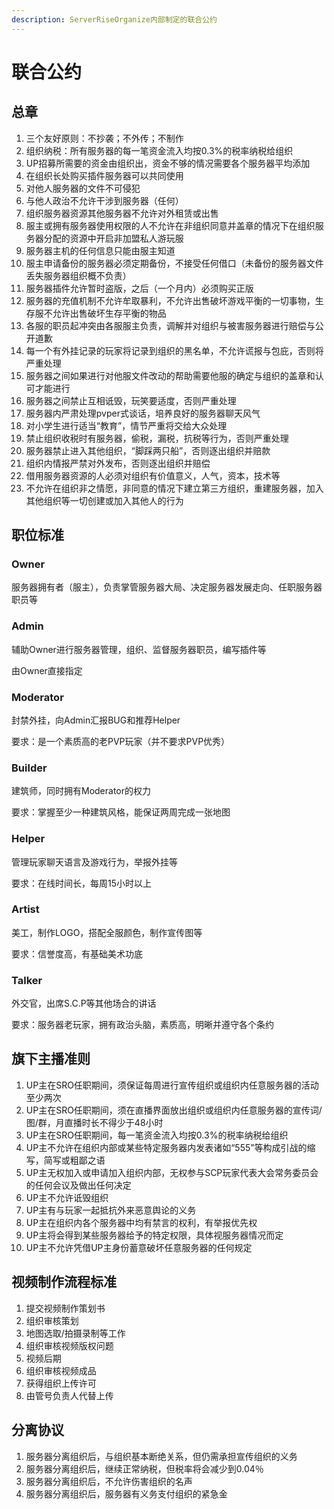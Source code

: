 ```yaml
---
description: ServerRiseOrganize内部制定的联合公约
---
```


# 联合公约

## 总章

1. 三个友好原则：不抄袭；不外传；不制作
2. 组织纳税：所有服务器的每一笔资金流入均按0.3%的税率纳税给组织
3. UP招募所需要的资金由组织出，资金不够的情况需要各个服务器平均添加
4. 在组织长处购买插件服务器可以共同使用
5. 对他人服务器的文件不可侵犯
6. 与他人政治不允许干涉到服务器（任何）
7. 组织服务器资源其他服务器不允许对外租赁或出售
8. 服主或拥有服务器使用权限的人不允许在非组织同意并盖章的情况下在组织服务器分配的资源中开启非加盟私人游玩服
9. 服务器主机的任何信息只能由服主知道
10. 服主申请备份的服务器必须定期备份，不接受任何借口（未备份的服务器文件丢失服务器组织概不负责）
11. 服务器插件允许暂时盗版，之后（一个月内）必须购买正版
12. 服务器的充值机制不允许牟取暴利，不允许出售破坏游戏平衡的一切事物，生存服不允许出售破坏生存平衡的物品
13. 各服的职员起冲突由各服服主负责，调解并对组织与被害服务器进行赔偿与公开道歉
14. 每一个有外挂记录的玩家将记录到组织的黑名单，不允许谎报与包庇，否则将严重处理
15. 服务器之间如果进行对他服文件改动的帮助需要他服的确定与组织的盖章和认可才能进行
16. 服务器之间禁止互相诋毁，玩笑要适度，否则严重处理
17. 服务器内严肃处理pvper式谈话，培养良好的服务器聊天风气
18. 对小学生进行适当“教育”，情节严重将交给大众处理
19. 禁止组织收税时有服务器，偷税，漏税，抗税等行为，否则严重处理
20. 服务器禁止进入其他组织，“脚踩两只船”，否则逐出组织并赔款
21. 组织内情报严禁对外发布，否则逐出组织并赔偿
22. 借用服务器资源的人必须对组织有价值意义，人气，资本，技术等
23. 不允许在组织非之情愿，非同意的情况下建立第三方组织，重建服务器，加入其他组织等一切创建或加入其他人的行为

## 职位标准

### Owner

服务器拥有者（服主），负责掌管服务器大局、决定服务器发展走向、任职服务器职员等

### Admin

辅助Owner进行服务器管理，组织、监督服务器职员，编写插件等

由Owner直接指定

### Moderator

封禁外挂，向Admin汇报BUG和推荐Helper

要求：是一个素质高的老PVP玩家（并不要求PVP优秀）

### Builder

建筑师，同时拥有Moderator的权力

要求：掌握至少一种建筑风格，能保证两周完成一张地图

### Helper

管理玩家聊天语言及游戏行为，举报外挂等

要求：在线时间长，每周15小时以上

### Artist

美工，制作LOGO，搭配全服颜色，制作宣传图等

要求：信誉度高，有基础美术功底

### Talker

外交官，出席S.C.P等其他场合的讲话

要求：服务器老玩家，拥有政治头脑，素质高，明晰并遵守各个条约

## 旗下主播准则

1. UP主在SRO任职期间，须保证每周进行宣传组织或组织内任意服务器的活动至少两次
2. UP主在SRO任职期间，须在直播界面放出组织或组织内任意服务器的宣传词/图/群，月直播时长不得少于48小时
3. UP主在SRO任职期间，每一笔资金流入均按0.3%的税率纳税给组织
4. UP主不允许在组织内部或某些特定服务器内发表诸如“555”等构成引战的缩写，简写或粗鄙之语
5. UP主无权加入或申请加入组织内部，无权参与SCP玩家代表大会常务委员会的任何会议及做出任何决定
6. UP主不允许诋毁组织
7. UP主有与玩家一起抵抗外来恶意舆论的义务
8. UP主在组织内各个服务器中均有禁言的权利，有举报优先权
9. UP主将会得到某些服务器给予的特定权限，具体视服务器情况而定
10. UP主不允许凭借UP主身份蓄意破坏任意服务器的任何规定

## 视频制作流程标准

1. 提交视频制作策划书
2. 组织审核策划
3. 地图选取/拍摄录制等工作
4. 组织审核视频版权问题
5. 视频后期
6. 组织审核视频成品
7. 获得组织上传许可
8. 由管号负责人代替上传

## 分离协议

1. 服务器分离组织后，与组织基本断绝关系，但仍需承担宣传组织的义务
2. 服务器分离组织后，继续正常纳税，但税率将会减少到0.04％
3. 服务器分离组织后，不允许伤害组织的名声
4. 服务器分离组织后，服务器有义务支付组织的紧急金

